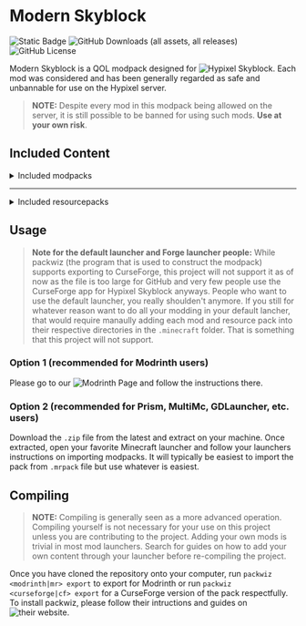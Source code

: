 # Modern Skyblock
![Static Badge](https://img.shields.io/badge/made_with-packwiz-blue?link=https%3A%2F%2Fgithub.com%2Fpackwiz%2Fpackwiz)
![GitHub Downloads (all assets, all releases)](https://img.shields.io/github/downloads/bjunee/modern-skyblock/total)
![GitHub License](https://img.shields.io/github/license/bjunee/modern-skyblock)

Modern Skyblock is a QOL modpack designed for ![Hypixel Skyblock](https://hypixel.net/). Each mod was considered and has been generally regarded as safe and unbannable for use on the Hypixel server.
> **NOTE:**
> Despite every mod in this modpack being allowed on the server, it is still possible to be banned for using such mods. **Use at your own risk**.

## Included Content
<details>
<summary>Included modpacks</summary>
<details>
<summary>Skyblock focused mods</summary>
  
- ![Dankers](https://hypixel.net/threads/forge-1-8-9-dankers-skyblock-mod.3577020/)
- ![Dungeon Rooms](https://hypixel.net/threads/forge-1-8-9-dungeon-rooms-mod-v3-2-secret-waypoints-for-the-new-dungeon-rooms.3871036/)
- ![Not Enough Updates (NEU)](https://hypixel.net/threads/notenoughupdates-neu-skyblock-mod-release.3135465/)
- ![Skyblock Addons (SBA)](https://hypixel.net/threads/forge-1-8-9-skyblockaddons-useful-features-for-skyblock.2109217/)
- ![Skytils](https://hypixel.net/threads/skytils-skyblock-mod-dungeons-score-calculation-and-more.3856202/)
</details>
<details>
<summary>General purpose mods</summary>
  
- ![Crash Patch](https://github.com/Polyfrost/CrashPatch)
- ![Foam Fix](https://modrinth.com/mod/foamfix)
- ![OptiFine](https://optifine.net/home)
- ![Patcher](https://sk1er.club/mods/patcher)
- ![Poly Sprint](https://modrinth.com/mod/polysprint)
- ![Scrollable Tooltips](https://sk1er.club/mods/text_overflow_scroll)
</details>
</details>

---

<details>
<summary>Included resourcepacks</summary>
  
- ![FurfSky - Reborn](https://furfsky.net/)
- ![Hypixel Plus](https://hypixel.net/threads/0-20-1-hypixel-for-1-8-1-12-and-1-20.4174260/)
- ![Modernity](https://modrinth.com/resourcepack/modernity)
</details>

## Usage
> **Note for the default launcher and Forge launcher people:**
> While packwiz (the program that is used to construct the modpack) supports exporting to CurseForge, this project will not support it as of now as the file is too large for GitHub and very few people use the CurseForge app for Hypixel Skyblock anyways. People who want to use the default launcher, you really shoulden't anymore. If you still for whatever reason want to do all your modding in your default lancher, that would require manaully adding each mod and resource pack into their respective directories in the `.minecraft` folder. That is something that this project will not support.

### Option 1 (recommended for Modrinth users)
Please go to our ![Modrinth Page](https://modrinth.com/modpack/modern-skyblock) and follow the instructions there.

### Option 2 (recommended for Prism, MultiMc, GDLauncher, etc. users)
Download the `.zip` file from the latest and extract on your machine. Once extracted, open your favorite Minecraft launcher and follow your launchers instructions on importing modpacks. It will typically be easiest to import the pack from `.mrpack` file but use whatever is easiest.

## Compiling
> **NOTE:**
> Compiling is generally seen as a more advanced operation. Compiling yourself is not necessary for your use on this project unless you are contributing to the project. Adding your own mods is trivial in most mod launchers. Search for guides on how to add your own content through your launcher before re-compiling the project.

Once you have cloned the repository onto your computer, run `packwiz <modrinth|mr> export` to export for Modrinth or run `packwiz <curseforge|cf> export` for a CurseForge version of the pack respectfully. To install packwiz, please follow their intructions and guides on ![their website](https://packwiz.infra.link/).



